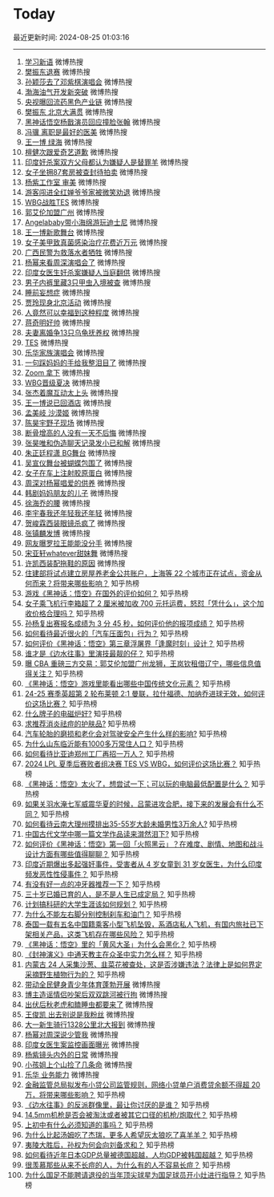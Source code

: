# Today

最近更新时间: 2024-08-25 01:03:16

--- 
1. [学习新语](https://s.weibo.com/weibo?q=%23%E5%AD%A6%E4%B9%A0%E6%96%B0%E8%AF%AD%23&Refer=top) 微博热搜
2. [樊振东退赛](https://s.weibo.com/weibo?q=%23%E6%A8%8A%E6%8C%AF%E4%B8%9C%E9%80%80%E8%B5%9B%23&Refer=top) 微博热搜
3. [孙颖莎去了邓紫棋演唱会](https://s.weibo.com/weibo?q=%23%E5%AD%99%E9%A2%96%E8%8E%8E%E5%8E%BB%E4%BA%86%E9%82%93%E7%B4%AB%E6%A3%8B%E6%BC%94%E5%94%B1%E4%BC%9A%23&Refer=top) 微博热搜
4. [渤海油气开发新突破](https://s.weibo.com/weibo?q=%23%E6%B8%A4%E6%B5%B7%E6%B2%B9%E6%B0%94%E5%BC%80%E5%8F%91%E6%96%B0%E7%AA%81%E7%A0%B4%23&Refer=top) 微博热搜
5. [央视曝回流药黑色产业链](https://s.weibo.com/weibo?q=%23%E5%A4%AE%E8%A7%86%E6%9B%9D%E5%9B%9E%E6%B5%81%E8%8D%AF%E9%BB%91%E8%89%B2%E4%BA%A7%E4%B8%9A%E9%93%BE%23&Refer=top) 微博热搜
6. [樊振东 北京大满贯](https://s.weibo.com/weibo?q=%23%E6%A8%8A%E6%8C%AF%E4%B8%9C+%E5%8C%97%E4%BA%AC%E5%A4%A7%E6%BB%A1%E8%B4%AF%23&Refer=top) 微博热搜
7. [黑神话悟空杨戬演员回应撞脸张翰](https://s.weibo.com/weibo?q=%23%E9%BB%91%E7%A5%9E%E8%AF%9D%E6%82%9F%E7%A9%BA%E6%9D%A8%E6%88%AC%E6%BC%94%E5%91%98%E5%9B%9E%E5%BA%94%E6%92%9E%E8%84%B8%E5%BC%A0%E7%BF%B0%23&Refer=top) 微博热搜
8. [冯骥 离职是最好的医美](https://s.weibo.com/weibo?q=%23%E5%86%AF%E9%AA%A5+%E7%A6%BB%E8%81%8C%E6%98%AF%E6%9C%80%E5%A5%BD%E7%9A%84%E5%8C%BB%E7%BE%8E%23&Refer=top) 微博热搜
9. [王一博 绿海](https://s.weibo.com/weibo?q=%23%E7%8E%8B%E4%B8%80%E5%8D%9A+%E7%BB%BF%E6%B5%B7%23&Refer=top) 微博热搜
10. [檀健次跟爱奇艺道歉](https://s.weibo.com/weibo?q=%23%E6%AA%80%E5%81%A5%E6%AC%A1%E8%B7%9F%E7%88%B1%E5%A5%87%E8%89%BA%E9%81%93%E6%AD%89%23&Refer=top) 微博热搜
11. [印度奸杀案双方父母都认为嫌疑人是替罪羊](https://s.weibo.com/weibo?q=%23%E5%8D%B0%E5%BA%A6%E5%A5%B8%E6%9D%80%E6%A1%88%E5%8F%8C%E6%96%B9%E7%88%B6%E6%AF%8D%E9%83%BD%E8%AE%A4%E4%B8%BA%E5%AB%8C%E7%96%91%E4%BA%BA%E6%98%AF%E6%9B%BF%E7%BD%AA%E7%BE%8A%23&Refer=top) 微博热搜
12. [女子坐拥87套房被查封待拍卖](https://s.weibo.com/weibo?q=%23%E5%A5%B3%E5%AD%90%E5%9D%90%E6%8B%A587%E5%A5%97%E6%88%BF%E8%A2%AB%E6%9F%A5%E5%B0%81%E5%BE%85%E6%8B%8D%E5%8D%96%23&Refer=top) 微博热搜
13. [杨紫工作室 审美](https://s.weibo.com/weibo?q=%23%E6%9D%A8%E7%B4%AB%E5%B7%A5%E4%BD%9C%E5%AE%A4+%E5%AE%A1%E7%BE%8E%23&Refer=top) 微博热搜
14. [游客闯进全红婵爷爷家被微笑劝退](https://s.weibo.com/weibo?q=%23%E6%B8%B8%E5%AE%A2%E9%97%AF%E8%BF%9B%E5%85%A8%E7%BA%A2%E5%A9%B5%E7%88%B7%E7%88%B7%E5%AE%B6%E8%A2%AB%E5%BE%AE%E7%AC%91%E5%8A%9D%E9%80%80%23&Refer=top) 微博热搜
15. [WBG战胜TES](https://s.weibo.com/weibo?q=%23WBG%E6%88%98%E8%83%9CTES%23&Refer=top) 微博热搜
16. [郭艾伦加盟广州](https://s.weibo.com/weibo?q=%23%E9%83%AD%E8%89%BE%E4%BC%A6%E5%8A%A0%E7%9B%9F%E5%B9%BF%E5%B7%9E%23&Refer=top) 微博热搜
17. [Angelababy带小海绵游玩迪士尼](https://s.weibo.com/weibo?q=%23Angelababy%E5%B8%A6%E5%B0%8F%E6%B5%B7%E7%BB%B5%E6%B8%B8%E7%8E%A9%E8%BF%AA%E5%A3%AB%E5%B0%BC%23&Refer=top) 微博热搜
18. [王一博新歌舞台](https://s.weibo.com/weibo?q=%23%E7%8E%8B%E4%B8%80%E5%8D%9A%E6%96%B0%E6%AD%8C%E8%88%9E%E5%8F%B0%23&Refer=top) 微博热搜
19. [女子美甲致真菌感染治疗花费近万元](https://s.weibo.com/weibo?q=%23%E5%A5%B3%E5%AD%90%E7%BE%8E%E7%94%B2%E8%87%B4%E7%9C%9F%E8%8F%8C%E6%84%9F%E6%9F%93%E6%B2%BB%E7%96%97%E8%8A%B1%E8%B4%B9%E8%BF%91%E4%B8%87%E5%85%83%23&Refer=top) 微博热搜
20. [广西民警为救落水者牺牲](https://s.weibo.com/weibo?q=%23%E5%B9%BF%E8%A5%BF%E6%B0%91%E8%AD%A6%E4%B8%BA%E6%95%91%E8%90%BD%E6%B0%B4%E8%80%85%E7%89%BA%E7%89%B2%23&Refer=top) 微博热搜
21. [杨幂来看周深演唱会了](https://s.weibo.com/weibo?q=%23%E6%9D%A8%E5%B9%82%E6%9D%A5%E7%9C%8B%E5%91%A8%E6%B7%B1%E6%BC%94%E5%94%B1%E4%BC%9A%E4%BA%86%23&Refer=top) 微博热搜
22. [印度女医生奸杀案嫌疑人当庭翻供](https://s.weibo.com/weibo?q=%23%E5%8D%B0%E5%BA%A6%E5%A5%B3%E5%8C%BB%E7%94%9F%E5%A5%B8%E6%9D%80%E6%A1%88%E5%AB%8C%E7%96%91%E4%BA%BA%E5%BD%93%E5%BA%AD%E7%BF%BB%E4%BE%9B%23&Refer=top) 微博热搜
23. [男子内裤里藏3只甲虫入境被查](https://s.weibo.com/weibo?q=%23%E7%94%B7%E5%AD%90%E5%86%85%E8%A3%A4%E9%87%8C%E8%97%8F3%E5%8F%AA%E7%94%B2%E8%99%AB%E5%85%A5%E5%A2%83%E8%A2%AB%E6%9F%A5%23&Refer=top) 微博热搜
24. [睡前妄想症](https://s.weibo.com/weibo?q=%23%E7%9D%A1%E5%89%8D%E5%A6%84%E6%83%B3%E7%97%87%23&Refer=top) 微博热搜
25. [贾玲现身北京活动](https://s.weibo.com/weibo?q=%23%E8%B4%BE%E7%8E%B2%E7%8E%B0%E8%BA%AB%E5%8C%97%E4%BA%AC%E6%B4%BB%E5%8A%A8%23&Refer=top) 微博热搜
26. [人竟然可以幸福到这种程度](https://s.weibo.com/weibo?q=%23%E4%BA%BA%E7%AB%9F%E7%84%B6%E5%8F%AF%E4%BB%A5%E5%B9%B8%E7%A6%8F%E5%88%B0%E8%BF%99%E7%A7%8D%E7%A8%8B%E5%BA%A6%23&Refer=top) 微博热搜
27. [蒋奇明好帅](https://s.weibo.com/weibo?q=%23%E8%92%8B%E5%A5%87%E6%98%8E%E5%A5%BD%E5%B8%85%23&Refer=top) 微博热搜
28. [夫妻离婚争13只乌龟抚养权](https://s.weibo.com/weibo?q=%23%E5%A4%AB%E5%A6%BB%E7%A6%BB%E5%A9%9A%E4%BA%8913%E5%8F%AA%E4%B9%8C%E9%BE%9F%E6%8A%9A%E5%85%BB%E6%9D%83%23&Refer=top) 微博热搜
29. [TES](https://s.weibo.com/weibo?q=%23TES%23&Refer=top) 微博热搜
30. [乐华家族演唱会](https://s.weibo.com/weibo?q=%23%E4%B9%90%E5%8D%8E%E5%AE%B6%E6%97%8F%E6%BC%94%E5%94%B1%E4%BC%9A%23&Refer=top) 微博热搜
31. [一句踩妈妈的手给我整泪目了](https://s.weibo.com/weibo?q=%23%E4%B8%80%E5%8F%A5%E8%B8%A9%E5%A6%88%E5%A6%88%E7%9A%84%E6%89%8B%E7%BB%99%E6%88%91%E6%95%B4%E6%B3%AA%E7%9B%AE%E4%BA%86%23&Refer=top) 微博热搜
32. [Zoom 拿下](https://s.weibo.com/weibo?q=%23Zoom+%E6%8B%BF%E4%B8%8B%23&Refer=top) 微博热搜
33. [WBG晋级夏决](https://s.weibo.com/weibo?q=%23WBG%E6%99%8B%E7%BA%A7%E5%A4%8F%E5%86%B3%23&Refer=top) 微博热搜
34. [张杰着魔互动太上头](https://s.weibo.com/weibo?q=%23%E5%BC%A0%E6%9D%B0%E7%9D%80%E9%AD%94%E4%BA%92%E5%8A%A8%E5%A4%AA%E4%B8%8A%E5%A4%B4%23&Refer=top) 微博热搜
35. [王一博说已回酒店](https://s.weibo.com/weibo?q=%23%E7%8E%8B%E4%B8%80%E5%8D%9A%E8%AF%B4%E5%B7%B2%E5%9B%9E%E9%85%92%E5%BA%97%23&Refer=top) 微博热搜
36. [孟美岐 沙漠姬](https://s.weibo.com/weibo?q=%23%E5%AD%9F%E7%BE%8E%E5%B2%90+%E6%B2%99%E6%BC%A0%E5%A7%AC%23&Refer=top) 微博热搜
37. [陈昊宇野子现场](https://s.weibo.com/weibo?q=%23%E9%99%88%E6%98%8A%E5%AE%87%E9%87%8E%E5%AD%90%E7%8E%B0%E5%9C%BA%23&Refer=top) 微博热搜
38. [断骨增高的人没有一天不后悔](https://s.weibo.com/weibo?q=%23%E6%96%AD%E9%AA%A8%E5%A2%9E%E9%AB%98%E7%9A%84%E4%BA%BA%E6%B2%A1%E6%9C%89%E4%B8%80%E5%A4%A9%E4%B8%8D%E5%90%8E%E6%82%94%23&Refer=top) 微博热搜
39. [张昊唯和伪造聊天记录发小已和解](https://s.weibo.com/weibo?q=%23%E5%BC%A0%E6%98%8A%E5%94%AF%E5%92%8C%E4%BC%AA%E9%80%A0%E8%81%8A%E5%A4%A9%E8%AE%B0%E5%BD%95%E5%8F%91%E5%B0%8F%E5%B7%B2%E5%92%8C%E8%A7%A3%23&Refer=top) 微博热搜
40. [朱正廷程潇 BG舞台](https://s.weibo.com/weibo?q=%23%E6%9C%B1%E6%AD%A3%E5%BB%B7%E7%A8%8B%E6%BD%87+BG%E8%88%9E%E5%8F%B0%23&Refer=top) 微博热搜
41. [吴宣仪舞台被蝴蝶包围了](https://s.weibo.com/weibo?q=%23%E5%90%B4%E5%AE%A3%E4%BB%AA%E8%88%9E%E5%8F%B0%E8%A2%AB%E8%9D%B4%E8%9D%B6%E5%8C%85%E5%9B%B4%E4%BA%86%23&Refer=top) 微博热搜
42. [女子在车上注射胶原蛋白](https://s.weibo.com/weibo?q=%23%E5%A5%B3%E5%AD%90%E5%9C%A8%E8%BD%A6%E4%B8%8A%E6%B3%A8%E5%B0%84%E8%83%B6%E5%8E%9F%E8%9B%8B%E7%99%BD%23&Refer=top) 微博热搜
43. [周深对杨幂唱爱的供养](https://s.weibo.com/weibo?q=%23%E5%91%A8%E6%B7%B1%E5%AF%B9%E6%9D%A8%E5%B9%82%E5%94%B1%E7%88%B1%E7%9A%84%E4%BE%9B%E5%85%BB%23&Refer=top) 微博热搜
44. [韩剧妈妈朋友的儿子](https://s.weibo.com/weibo?q=%23%E9%9F%A9%E5%89%A7%E5%A6%88%E5%A6%88%E6%9C%8B%E5%8F%8B%E7%9A%84%E5%84%BF%E5%AD%90%23&Refer=top) 微博热搜
45. [徐海乔的腰](https://s.weibo.com/weibo?q=%23%E5%BE%90%E6%B5%B7%E4%B9%94%E7%9A%84%E8%85%B0%23&Refer=top) 微博热搜
46. [李宇春我还年轻我还年轻](https://s.weibo.com/weibo?q=%23%E6%9D%8E%E5%AE%87%E6%98%A5%E6%88%91%E8%BF%98%E5%B9%B4%E8%BD%BB%E6%88%91%E8%BF%98%E5%B9%B4%E8%BD%BB%23&Refer=top) 微博热搜
47. [贺峻霖西装眼镜杀疯了](https://s.weibo.com/weibo?q=%23%E8%B4%BA%E5%B3%BB%E9%9C%96%E8%A5%BF%E8%A3%85%E7%9C%BC%E9%95%9C%E6%9D%80%E7%96%AF%E4%BA%86%23&Refer=top) 微博热搜
48. [张镇麟发博](https://s.weibo.com/weibo?q=%23%E5%BC%A0%E9%95%87%E9%BA%9F%E5%8F%91%E5%8D%9A%23&Refer=top) 微博热搜
49. [网友曝罗拉王能能没分手](https://s.weibo.com/weibo?q=%23%E7%BD%91%E5%8F%8B%E6%9B%9D%E7%BD%97%E6%8B%89%E7%8E%8B%E8%83%BD%E8%83%BD%E6%B2%A1%E5%88%86%E6%89%8B%23&Refer=top) 微博热搜
50. [宋亚轩whatever甜妹舞](https://s.weibo.com/weibo?q=%23%E5%AE%8B%E4%BA%9A%E8%BD%A9whatever%E7%94%9C%E5%A6%B9%E8%88%9E%23&Refer=top) 微博热搜
51. [许凯西装配拖鞋的原因](https://s.weibo.com/weibo?q=%23%E8%AE%B8%E5%87%AF%E8%A5%BF%E8%A3%85%E9%85%8D%E6%8B%96%E9%9E%8B%E7%9A%84%E5%8E%9F%E5%9B%A0%23&Refer=top) 微博热搜
52. [住建部将试点建立房屋养老金公共账户，上海等 22 个城市正在试点，资金从何而来？将带来哪些影响？](https://www.zhihu.com/question/665166482) 知乎热榜
53. [游戏《黑神话：悟空》在国外的评价如何？](https://www.zhihu.com/question/658723687) 知乎热榜
54. [女子乘飞机行李箱超了 2 厘米被加收 700 元托运费，怒怼「凭什么」，这个加收价格合理吗？](https://www.zhihu.com/question/665072860) 知乎热榜
55. [孙杨复出赛报名成绩为 3 分 45 秒，如何评价他的报项成绩？](https://www.zhihu.com/question/665174718) 知乎热榜
56. [如何看待最近很火的「汽车压面包」行为？](https://www.zhihu.com/question/664881546) 知乎热榜
57. [如何评价《黑神话：悟空》第三章浮屠界「逢魔时刻」设计？](https://www.zhihu.com/question/664969534) 知乎热榜
58. [谁才是《边水往事》里演技最靓的仔？](https://www.zhihu.com/question/664802781) 知乎热榜
59. [曝 CBA 重磅三方交易：郭艾伦加盟广州龙狮，王岚钦租借辽宁，哪些信息值得关注？](https://www.zhihu.com/question/665192911) 知乎热榜
60. [《黑神话：悟空》游戏里能看出哪些中国传统文化元素？](https://www.zhihu.com/question/664774518) 知乎热榜
61. [24-25 赛季英超第 2 轮布莱顿 2:1 曼联，拉什福德、加纳乔进球无效，如何评价这场比赛？](https://www.zhihu.com/question/665197689) 知乎热榜
62. [什么牌子的电磁炉好?](https://www.zhihu.com/question/24102293) 知乎热榜
63. [求推荐消炎祛痘的护肤品?](https://www.zhihu.com/question/659421406) 知乎热榜
64. [汽车轮胎的磨损和老化会对驾驶安全产生什么样的影响?](https://www.zhihu.com/question/606548483) 知乎热榜
65. [为什么山东临沂能有1000多万常住人口？](https://www.zhihu.com/question/662086486) 知乎热榜
66. [如何看待比亚迪郑州工厂再招一万人？](https://www.zhihu.com/question/665042738) 知乎热榜
67. [2024 LPL 夏季后赛败者组决赛 TES VS WBG，如何评价这场比赛？](https://www.zhihu.com/question/665175792) 知乎热榜
68. [《黑神话：悟空》太火了，想尝试一下；可以玩的电脑最低配置是什么？](https://www.zhihu.com/question/664876926) 知乎热榜
69. [如果关羽水淹七军威震华夏的时候，吕蒙进攻合肥，接下来的发展会有什么不同？](https://www.zhihu.com/question/664902903) 知乎热榜
70. [如何看待云南大理州摸排出35-55岁大龄未婚男性3万余人?](https://www.zhihu.com/question/665086637) 知乎热榜
71. [中国古代文学中哪一篇文学作品读来潸然泪下?](https://www.zhihu.com/question/661392126) 知乎热榜
72. [如何评价《黑神话：悟空》第一回「火照黑云」？在难度、剧情、地图和战斗设计方面有哪些值得聊聊？](https://www.zhihu.com/question/664877011) 知乎热榜
73. [印度近期爆出多起强奸事件，受害者从 4 岁女童到 31 岁女医生，为什么印度频发恶性性侵事件？](https://www.zhihu.com/question/664975919) 知乎热榜
74. [有没有好一点的冲牙器推荐一下？](https://www.zhihu.com/question/397243570) 知乎热榜
75. [三十岁已婚已育的人，是不是人生已成定局？](https://www.zhihu.com/question/665125663) 知乎热榜
76. [计划搞科研的大学生涯该如何规划？](https://www.zhihu.com/question/664745031) 知乎热榜
77. [为什么不能左右脚分别控制刹车和油门？](https://www.zhihu.com/question/663548149) 知乎热榜
78. [泰国一载有五名中国籍乘客小型飞机坠毁，系酒店私人飞机，有国内旅社已下架相关产品，这类飞机存在哪些风险？](https://www.zhihu.com/question/665013223) 知乎热榜
79. [《黑神话：悟空》里的「黄风大圣」为什么会黑化？](https://www.zhihu.com/question/665029413) 知乎热榜
80. [《封神演义》中通天教主在众圣中实力怎么样？](https://www.zhihu.com/question/554617554) 知乎热榜
81. [内蒙古 24 人采集沙葱、韭菜花被查处，这是否涉嫌违法？法律上是如何界定采摘野生植物行为的？](https://www.zhihu.com/question/665013020) 知乎热榜
82. [带动全民健身青少年体育蓬勃开展](https://s.weibo.com/weibo?q=%23%E5%B8%A6%E5%8A%A8%E5%85%A8%E6%B0%91%E5%81%A5%E8%BA%AB%E9%9D%92%E5%B0%91%E5%B9%B4%E4%BD%93%E8%82%B2%E8%93%AC%E5%8B%83%E5%BC%80%E5%B1%95%23&Refer=top) 微博热搜
83. [博主造谣情侣吵架后双双跳河被行拘](https://s.weibo.com/weibo?q=%23%E5%8D%9A%E4%B8%BB%E9%80%A0%E8%B0%A3%E6%83%85%E4%BE%A3%E5%90%B5%E6%9E%B6%E5%90%8E%E5%8F%8C%E5%8F%8C%E8%B7%B3%E6%B2%B3%E8%A2%AB%E8%A1%8C%E6%8B%98%23&Refer=top) 微博热搜
84. [出伏后秋老虎和瞌睡虫都要来了](https://s.weibo.com/weibo?q=%23%E5%87%BA%E4%BC%8F%E5%90%8E%E7%A7%8B%E8%80%81%E8%99%8E%E5%92%8C%E7%9E%8C%E7%9D%A1%E8%99%AB%E9%83%BD%E8%A6%81%E6%9D%A5%E4%BA%86%23&Refer=top) 微博热搜
85. [王俊凯 出去别说是我粉丝](https://s.weibo.com/weibo?q=%23%E7%8E%8B%E4%BF%8A%E5%87%AF+%E5%87%BA%E5%8E%BB%E5%88%AB%E8%AF%B4%E6%98%AF%E6%88%91%E7%B2%89%E4%B8%9D%23&Refer=top) 微博热搜
86. [大一新生骑行1328公里北大报到](https://s.weibo.com/weibo?q=%23%E5%A4%A7%E4%B8%80%E6%96%B0%E7%94%9F%E9%AA%91%E8%A1%8C1328%E5%85%AC%E9%87%8C%E5%8C%97%E5%A4%A7%E6%8A%A5%E5%88%B0%23&Refer=top) 微博热搜
87. [杨幂对周深说少管我](https://s.weibo.com/weibo?q=%23%E6%9D%A8%E5%B9%82%E5%AF%B9%E5%91%A8%E6%B7%B1%E8%AF%B4%E5%B0%91%E7%AE%A1%E6%88%91%23&Refer=top) 微博热搜
88. [印度女医生案监控画面曝光](https://s.weibo.com/weibo?q=%23%E5%8D%B0%E5%BA%A6%E5%A5%B3%E5%8C%BB%E7%94%9F%E6%A1%88%E7%9B%91%E6%8E%A7%E7%94%BB%E9%9D%A2%E6%9B%9D%E5%85%89%23&Refer=top) 微博热搜
89. [杨紫镜头内外的日常](https://s.weibo.com/weibo?q=%23%E6%9D%A8%E7%B4%AB%E9%95%9C%E5%A4%B4%E5%86%85%E5%A4%96%E7%9A%84%E6%97%A5%E5%B8%B8%23&Refer=top) 微博热搜
90. [小孩姐上个山捡了几条命](https://s.weibo.com/weibo?q=%23%E5%B0%8F%E5%AD%A9%E5%A7%90%E4%B8%8A%E4%B8%AA%E5%B1%B1%E6%8D%A1%E4%BA%86%E5%87%A0%E6%9D%A1%E5%91%BD%23&Refer=top) 微博热搜
91. [乐华 业务能力](https://s.weibo.com/weibo?q=%23%E4%B9%90%E5%8D%8E+%E4%B8%9A%E5%8A%A1%E8%83%BD%E5%8A%9B%23&Refer=top) 微博热搜
92. [金融监管总局拟发布小贷公司监管规则，网络小贷单户消费贷余额不得超 20 万，将带来哪些影响？](https://www.zhihu.com/question/665163235) 知乎热榜
93. [《边水往事》的反派群像里，最让你讨厌的是谁？](https://www.zhihu.com/question/664814813) 知乎热榜
94. [14.5mm机枪是否会被淘汰或者被其它口径的机枪/炮取代？](https://www.zhihu.com/question/646409435) 知乎热榜
95. [上初中有什么必须知道的事吗？](https://www.zhihu.com/question/664913356) 知乎热榜
96. [为什么比起汤姆吃了杰瑞，更多人希望灰太狼吃了喜羊羊？](https://www.zhihu.com/question/63416110) 知乎热榜
97. [夷陵大胜后，孙权为何会向刘备求和？](https://www.zhihu.com/question/580872130) 知乎热榜
98. [如何看待近年日本GDP总量被德国超越，人均GDP被韩国超越？](https://www.zhihu.com/question/661187032) 知乎热榜
99. [很羡慕那些从来不长痘的人，为什么有的人不容易长痘？](https://www.zhihu.com/question/665158836) 知乎热榜
100. [为什么国足不能聘请退役的当年顶尖球星为国足球员开小灶进行指导？](https://www.zhihu.com/question/658262312) 知乎热榜
